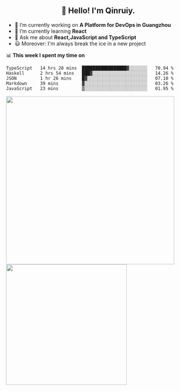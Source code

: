 <h2 align="center">👋 Hello! I'm Qinruiy.</h2>


- 🔭 I’m currently working on **A Platform for DevOps in Guangzhou**
- 🌱 I’m currently learning **React**
- 💬 Ask me about **React,JavaScript and TypeScript**
- 😃 Moreover: I'm always break the ice in a new project

📊 **This week I spent my time on**

<!--START_SECTION:waka-->
```text
TypeScript   14 hrs 28 mins  █████████████████▓░░░░░░░   70.94 % 
Haskell      2 hrs 54 mins   ███▓░░░░░░░░░░░░░░░░░░░░░   14.26 % 
JSON         1 hr 26 mins    █▓░░░░░░░░░░░░░░░░░░░░░░░   07.10 % 
Markdown     39 mins         ▓░░░░░░░░░░░░░░░░░░░░░░░░   03.26 % 
JavaScript   23 mins         ▒░░░░░░░░░░░░░░░░░░░░░░░░   01.95 % 
```
<!--END_SECTION:waka-->

<p>
<img align="left" width="460" src="https://github-readme-stats.vercel.app/api?username=Qinruiy&custom_title=Qrinruiy's Github Stats&theme=graywhite&hide_border=true"/> <img align="left" width="330" src="https://github-readme-stats.vercel.app/api/top-langs/?username=Qinruiy&layout=compact&theme=graywhite&hide_border=true"/>
</p>
